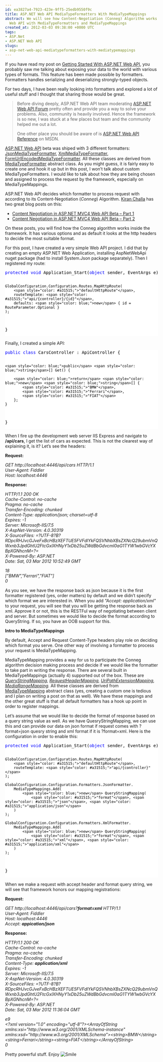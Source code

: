 ```yaml
---
id: ea3827a4-7923-423e-9ff5-25edb9550f9c
title: ASP.NET Web API MediaTypeFormatters With MediaTypeMappings
abstract: We will see how Content-Negotiation (Conneg) Algorithm works on ASP.NET
  Web API with MediaTypeFormatters and MediaTypeMappings
created_at: 2012-03-03 09:38:00 +0000 UTC
tags:
- ASP.Net
- ASP.NET Web API
slugs:
- asp-net-web-api-mediatypeformatters-with-mediatypemappings
---
```


<p>If you have read my post on <a title="http://www.tugberkugurlu.com/archive/getting-started-with-asp-net-web-api-tutorials-videos-samples" href="http://www.tugberkugurlu.com/archive/getting-started-with-asp-net-web-api-tutorials-videos-samples" target="_blank">Getting Started With ASP.NET Web API</a>, you probably saw me talking about exposing your data to the world with various types of formats. This feature has been made possible by formatters. Formatters handles serializing and deserializing strongly-typed objects.</p>
<p>For two days, I have been really looking into formatters and explored a lot of useful stuff and I thought that sharing those would be great.</p>
<blockquote>
<p>Before diving deeply, ASP.NET Web API team moderating <a title="http://forums.asp.net/1246.aspx/1?Web+API" href="http://forums.asp.net/1246.aspx/1?Web+API" target="_blank">ASP.NET Web API Forum</a> pretty often and provide you a way to solve your problems. Also, community is heavily involved. Hence the framework is so new, I was stuck at a few places but team and the community helped me out a lot.</p>
<p>One other place you should be aware of is <a title="http://msdn.microsoft.com/en-us/library/hh849329(v=vs.108).aspx" href="http://msdn.microsoft.com/en-us/library/hh849329(v=vs.108).aspx" target="_blank">ASP.NET Web API Reference</a> on MSDN.</p>
</blockquote>
<p><a title="http://asp.net" href="http://asp.net" target="_blank">ASP.NET Web API</a>&nbsp;beta was shiped with 3 different formatters: <a title="http://msdn.microsoft.com/en-us/library/system.net.http.formatting.jsonmediatypeformatter(v=vs.108).aspx" href="http://msdn.microsoft.com/en-us/library/system.net.http.formatting.jsonmediatypeformatter(v=vs.108).aspx" target="_blank">JsonMediaTypeFormatter</a>, <a title="http://msdn.microsoft.com/en-us/library/system.net.http.formatting.xmlmediatypeformatter(v=vs.108).aspx" href="http://msdn.microsoft.com/en-us/library/system.net.http.formatting.xmlmediatypeformatter(v=vs.108).aspx" target="_blank">XmlMediaTypeFormatter</a>, <a title="http://msdn.microsoft.com/en-us/library/system.net.http.formatting.formurlencodedmediatypeformatter(v=vs.108).aspx" href="http://msdn.microsoft.com/en-us/library/system.net.http.formatting.formurlencodedmediatypeformatter(v=vs.108).aspx" target="_blank">FormUrlEncodedMediaTypeFormatter</a>. All these classes are derived from <a title="http://msdn.microsoft.com/en-us/library/system.net.http.formatting.mediatypeformatter(v=vs.108).aspx" href="http://msdn.microsoft.com/en-us/library/system.net.http.formatting.mediatypeformatter(v=vs.108).aspx" target="_blank">MediaTypeFormatter</a> abstract class. As you might guess, it is fairly easy to create one and hook it up but in this post, I won&rsquo;t talk about custom MediaTypeFormatters. I would like to talk about how they are being chosen and assigned to process the request by the framework, especially on MediaTypeMappings.</p>
<p>ASP.NET Web API decides which formatter to process request with according to its Content-Negotiation (<em>Conneg</em>) Algorithm. <a title="http://blogs.msdn.com/b/kiranchalla/" href="http://blogs.msdn.com/b/kiranchalla/" target="_blank">Kiran Challa</a> has two great blog posts on this:</p>
<ul>
<li><a title="http://blogs.msdn.com/b/kiranchalla/archive/2012/02/25/content-negotiation-in-asp-net-mvc4-web-api-beta-part-1.aspx" href="http://blogs.msdn.com/b/kiranchalla/archive/2012/02/25/content-negotiation-in-asp-net-mvc4-web-api-beta-part-1.aspx" target="_blank">Content Negotiation in ASP.NET MVC4 Web API Beta &ndash; Part 1</a></li>
<li><a title="http://blogs.msdn.com/b/kiranchalla/archive/2012/02/27/content-negotiation-in-asp-net-mvc4-web-api-beta-part-2.aspx" href="http://blogs.msdn.com/b/kiranchalla/archive/2012/02/27/content-negotiation-in-asp-net-mvc4-web-api-beta-part-2.aspx" target="_blank">Content Negotiation in ASP.NET MVC4 Web API Beta &ndash; Part 2</a></li>
</ul>
<p>On these posts, you will find how the Conneg algorithm works inside the framework. It has various options and as default it looks at the http headers to decide the most suitable format.</p>
<p>For this post, I have created a very simple Web API project. I did that by creating an empty ASP.NET Web Application, installing AspNetWebApi nuget package (had to install System.Json package separately). Then I registered my route:</p>
<div class="code-wrapper border-shadow-1">
<div style="background-color: white; color: black;">
<pre><span style="color: blue;">protected</span> <span style="color: blue;">void</span> Application_Start(<span style="color: blue;">object</span> sender, EventArgs e) {

    GlobalConfiguration.Configuration.Routes.MapHttpRoute(
        <span style="color: #a31515;">"defaultHttpRoute"</span>,
        routeTemplate: <span style="color: #a31515;">"api/{controller}/{id}"</span>,
        defaults: <span style="color: blue;">new</span> { id = RouteParameter.Optional }
    );
}</pre>
</div>
</div>
<p>Finally, I created a simple API:</p>
<div class="code-wrapper border-shadow-1">
<div style="background-color: white; color: black;">
<pre><span style="color: blue;">public</span> <span style="color: blue;">class</span> CarsController : ApiController {

    <span style="color: blue;">public</span> <span style="color: blue;">string</span>[] Get() {

        <span style="color: blue;">return</span> <span style="color: blue;">new</span> <span style="color: blue;">string</span>[] { 
            <span style="color: #a31515;">"BMW"</span>,
            <span style="color: #a31515;">"Ferrari"</span>,
            <span style="color: #a31515;">"FIAT"</span>
        };
    }
}</pre>
</div>
</div>
<p>When I fire up the development web server IIS Express and navigate to <strong>/api/cars</strong>, I get the list of cars as expected. This is not the clearest way of explaining it, is it? Let&rsquo;s see the headers:</p>
<p><strong>Request:</strong></p>
<p><em>GET http://localhost:4446/api/cars HTTP/1.1<br />User-Agent: Fiddler<br />Host: localhost:4446</em></p>
<p><strong>Response:</strong></p>
<p><em>HTTP/1.1 200 OK<br />Cache-Control: no-cache<br />Pragma: no-cache<br />Transfer-Encoding: chunked<br />Content-Type: application/json; charset=utf-8<br />Expires: -1<br />Server: Microsoft-IIS/7.5<br />X-AspNet-Version: 4.0.30319<br />X-SourceFiles: =?UTF-8?B?RDpcRHJvcGJveFxBcHBzXEFTUE5FVFdlYkFQSVNhbXBsZXNcQ29ubmVnQWxnb3JpdGhtU2FtcGxlXHNyY1xDb25uZWdBbGdvcml0aG1TYW1wbGVcYXBpXGNhcnM=?=<br />X-Powered-By: ASP.NET<br />Date: Sat, 03 Mar 2012 10:52:49 GMT</em></p>
<p><em>18<br />["BMW","Ferrari","FIAT"]<br />0</em></p>
<p>As you see, we have the response back as json because it is the first formatter registered (yes, order matters) by default and we didn&rsquo;t specify which format we are interested in. When you add <em>"Accept: application/xml"</em> to your request, you will see that you will be getting the response back as xml. Approve it or not, this is the RESTFul way of negotiating between client and server. But sometimes we would like to decide the format according to QueryString. If so, you have an OOB support for this.</p>
<p><strong>Intro to MediaTypeMappings</strong></p>
<p>By default, Accept and Request Content-Type headers play role on deciding which format you serve. One other way of involving a formatter to process your request is MediaTypeMapping.</p>
<p>MediaTypeMapping provides a way for us to participate the Conneg algorithm decision making process and decide if we would like the formatter to take part in writing the response. There are several built in MediaTypeMappings (actually 4) supported out of the box. These are <a title="http://msdn.microsoft.com/en-us/library/system.net.http.formatting.querystringmapping(v=vs.108).aspx" href="http://msdn.microsoft.com/en-us/library/system.net.http.formatting.querystringmapping(v=vs.108).aspx" target="_blank"><em>QueryStringMapping</em></a><em>, </em><a title="http://msdn.microsoft.com/en-us/library/system.net.http.formatting.requestheadermapping(v=vs.108).aspx" href="http://msdn.microsoft.com/en-us/library/system.net.http.formatting.requestheadermapping(v=vs.108).aspx" target="_blank"><em>RequestHeaderMapping</em></a><em>, </em><a title="http://msdn.microsoft.com/en-us/library/system.net.http.formatting.uripathextensionmapping(v=vs.108).aspx" href="http://msdn.microsoft.com/en-us/library/system.net.http.formatting.uripathextensionmapping(v=vs.108).aspx" target="_blank"><em>UriPathExtensionMapping</em></a><em>, </em><a title="http://msdn.microsoft.com/en-us/library/system.net.http.formatting.mediarangemapping(v=vs.108).aspx" href="http://msdn.microsoft.com/en-us/library/system.net.http.formatting.mediarangemapping(v=vs.108).aspx" target="_blank"><em>MediaRangeMapping</em></a><em>. </em>All these classes are derived from <a title="http://msdn.microsoft.com/en-us/library/system.net.http.formatting.mediatypemapping(v=vs.108).aspx" href="http://msdn.microsoft.com/en-us/library/system.net.http.formatting.mediatypemapping(v=vs.108).aspx" target="_blank">MediaTypeMapping</a> abstract class (yes, creating a custom one is tedious and I plan on writing a post on that as well).<em>&nbsp;</em>We have these mappings and the other great stuff is that all default formatters has a hook up point in order to register mappings.</p>
<p>Let&rsquo;s assume that we would like to decide the format of response based on a query string value as well. As we have QuesryStringMapping, we can use this and can provide our data on json format if request comes with ?format=json quesry string and xml format if it is ?format=xml. Here is the configuration in order to enable this:</p>
<div class="code-wrapper border-shadow-1">
<div style="background-color: white; color: black;">
<pre><span style="color: blue;">protected</span> <span style="color: blue;">void</span> Application_Start(<span style="color: blue;">object</span> sender, EventArgs e) {

    GlobalConfiguration.Configuration.Routes.MapHttpRoute(
        <span style="color: #a31515;">"defaultHttpRoute"</span>,
        routeTemplate: <span style="color: #a31515;">"api/{controller}"</span>
    );

    GlobalConfiguration.Configuration.Formatters.JsonFormatter.
        MediaTypeMappings.Add(
            <span style="color: blue;">new</span> QueryStringMapping(
                <span style="color: #a31515;">"format"</span>, <span style="color: #a31515;">"json"</span>, <span style="color: #a31515;">"application/json"</span>
        )
    );

    GlobalConfiguration.Configuration.Formatters.XmlFormatter.
        MediaTypeMappings.Add(
            <span style="color: blue;">new</span> QueryStringMapping(
                <span style="color: #a31515;">"format"</span>, <span style="color: #a31515;">"xml"</span>, <span style="color: #a31515;">"application/xml"</span>
        )
    );
}</pre>
</div>
</div>
<p>When we make a request with accept header and format query string, we will see that framework honors our mapping registrations:</p>
<p><strong>Request:</strong></p>
<p><em>GET http://localhost:4446/api/cars?<strong>format=xml</strong> HTTP/1.1<br />User-Agent: Fiddler<br />Host: localhost:4446<br />Accept: <strong>appication/json</strong></em></p>
<p><strong>Response:</strong></p>
<p><em>HTTP/1.1 200 OK<br />Cache-Control: no-cache<br />Pragma: no-cache<br />Transfer-Encoding: chunked<br />Content-Type: </em><em><strong>application/xml<br /></strong>Expires: -1<br />Server: Microsoft-IIS/7.5<br />X-AspNet-Version: 4.0.30319<br />X-SourceFiles: =?UTF-8?B?RDpcRHJvcGJveFxBcHBzXEFTUE5FVFdlYkFQSVNhbXBsZXNcQ29ubmVnQWxnb3JpdGhtU2FtcGxlXHNyY1xDb25uZWdBbGdvcml0aG1TYW1wbGVcYXBpXGNhcnM=?=<br />X-Powered-By: ASP.NET<br />Date: Sat, 03 Mar 2012 11:36:04 GMT</em></p>
<p><em>e9<br />&lt;?xml version="1.0" encoding="utf-8"?&gt;&lt;ArrayOfString xmlns:xsi="http://www.w3.org/2001/XMLSchema-instance" xmlns:xsd="http://www.w3.org/2001/XMLSchema"&gt;&lt;string&gt;BMW&lt;/string&gt;&lt;string&gt;Ferrari&lt;/string&gt;&lt;string&gt;FIAT&lt;/string&gt;&lt;/ArrayOfString&gt;<br />0<br /></em></p>
<p>Pretty powerful stuff. Enjoy <img style="border-style: none;" class="wlEmoticon wlEmoticon-smile" alt="Smile" src="http://www.tugberkugurlu.com/Content/Images/UploadedByAuthors/wlw/6ff79dbb50c1_A02A/wlEmoticon-smile.png" /></p>